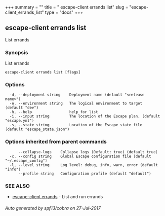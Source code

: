 +++
summary = ""
title = " escape-client errands list"
slug = "escape-client_errands_list"
type = "docs"
+++
## escape-client errands list

List errands

### Synopsis


List errands

```
escape-client errands list [flags]
```

### Options

```
  -d, --deployment string    Deployment name (default "<release name>")
  -e, --environment string   The logical environment to target (default "dev")
  -h, --help                 help for list
  -i, --input string         The location of the Escape plan. (default "escape.yml")
  -s, --state string         Location of the Escape state file (default "escape_state.json")
```

### Options inherited from parent commands

```
      --collapse-logs    Collapse logs (Default: true) (default true)
  -c, --config string    Global Escape configuration file (default "~/.escape_config")
  -l, --level string     Log level: debug, info, warn, error (default "info")
      --profile string   Configuration profile (default "default")
```

### SEE ALSO
* [escape-client errands](../escape-client_errands/)	 - List and run errands

###### Auto generated by spf13/cobra on 27-Jul-2017
